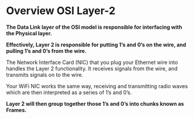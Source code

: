 # Overview OSI Layer-2

**The Data Link layer of the OSI model is responsible for interfacing with the Physical layer.**

**Effectively, Layer 2 is responsible for putting 1’s and 0’s on the wire, and pulling 1’s and 0’s from the wire.**

The Network Interface Card (NIC) that you plug your Ethernet wire into handles the Layer 2 functionality. It receives signals from the wire, and transmits signals on to the wire.

Your WiFi NIC works the same way, receiving and transmitting radio waves which are then interpreted as a series of 1’s and 0’s.

**Layer 2 will then group together those 1’s and 0’s into chunks known as Frames.**